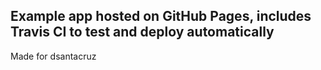 ## Example app hosted on GitHub Pages, includes Travis CI to test and deploy automatically

Made for dsantacruz